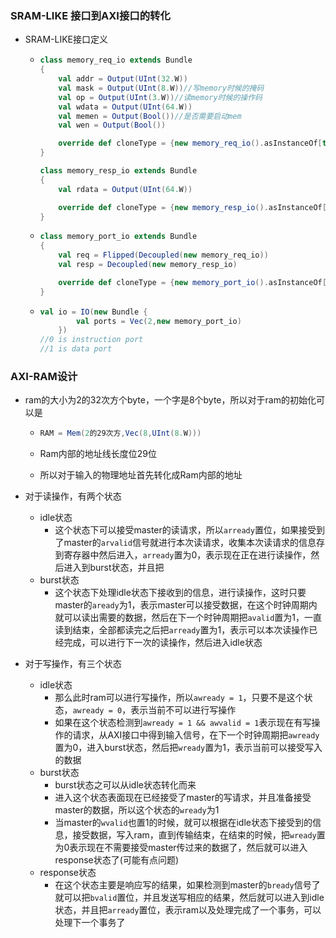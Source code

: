 ### SRAM-LIKE 接口到AXI接口的转化

+ SRAM-LIKE接口定义

  + ```scala
    class memory_req_io extends Bundle
    {
        val addr = Output(UInt(32.W))
        val mask = Output(UInt(8.W))//写memory时候的掩码
        val op = Output(UInt(3.W))//读memory时候的操作码
        val wdata = Output(UInt(64.W))
        val memen = Output(Bool())//是否需要启动mem
        val wen = Output(Bool())
    
        override def cloneType = {new memory_req_io().asInstanceOf[this.type]}
    }
    
    class memory_resp_io extends Bundle
    {
        val rdata = Output(UInt(64.W))
    
        override def cloneType = {new memory_resp_io().asInstanceOf[this.type]}
    }
    ```

  + ```scala
    class memory_port_io extends Bundle
    {
        val req = Flipped(Decoupled(new memory_req_io))
        val resp = Decoupled(new memory_resp_io)
    
        override def cloneType = {new memory_port_io().asInstanceOf[this.type]}
    }
    ```

  + ```scala
    val io = IO(new Bundle {
            val ports = Vec(2,new memory_port_io)
        })
    //0 is instruction port 
    //1 is data port 
    ```



 

### AXI-RAM设计

+ ram的大小为2的32次方个byte，一个字是8个byte，所以对于ram的初始化可以是

  + ```SCALA
    RAM = Mem(2的29次方,Vec(8,UInt(8.W)))
    ```

  + Ram内部的地址线长度位29位

  + 所以对于输入的物理地址首先转化成Ram内部的地址

+ 对于读操作，有两个状态

  + idle状态
    + 这个状态下可以接受master的读请求，所以`arready`置位，如果接受到了master的`arvalid`信号就进行本次读请求，收集本次读请求的信息存到寄存器中然后进入，`arready`置为0，表示现在正在进行读操作，然后进入到burst状态，并且把
  + burst状态
    + 这个状态下处理idle状态下接收到的信息，进行读操作，这时只要master的`aready`为1，表示master可以接受数据，在这个时钟周期内就可以读出需要的数据，然后在下一个时钟周期把`avalid`置为1，一直读到结束，全部都读完之后把`arready`置为1，表示可以本次读操作已经完成，可以进行下一次的读操作，然后进入idle状态

+ 对于写操作，有三个状态

  + idle状态
    + 那么此时ram可以进行写操作，所以`awready = 1`，只要不是这个状态，`awready = 0`，表示当前不可以进行写操作
    + 如果在这个状态检测到`awready = 1 && awvalid = 1`表示现在有写操作的请求，从AXI接口中得到输入信号，在下一个时钟周期把`awready`置为0，进入burst状态，然后把`wready`置为1，表示当前可以接受写入的数据
  + burst状态
    + burst状态之可以从idle状态转化而来
    + 进入这个状态表面现在已经接受了master的写请求，并且准备接受master的数据，所以这个状态的`wready`为1
    + 当master的`wvalid`也置1的时候，就可以根据在idle状态下接受到的信息，接受数据，写入ram，直到传输结束，在结束的时候，把`wready`置为0表示现在不需要接受master传过来的数据了，然后就可以进入response状态了(可能有点问题)
  + response状态
    + 在这个状态主要是响应写的结果，如果检测到master的`bready`信号了就可以把`bvalid`置位，并且发送写相应的结果，然后就可以进入到idle状态，并且把`arready`置位，表示ram以及处理完成了一个事务，可以处理下一个事务了